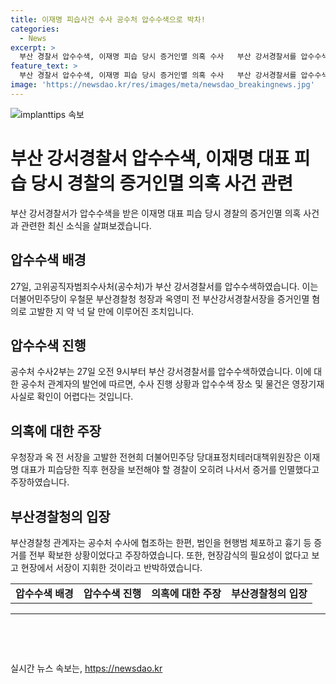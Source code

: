 ```yaml
---
title: 이재명 피습사건 수사 공수처 압수수색으로 박차!
categories:
  - News
excerpt: >
  부산 경찰서 압수수색, 이재명 피습 당시 증거인멸 의혹 수사   부산 강서경찰서를 압수수색한 고위공직자범죄수사처(공수처)가 더불어민주당 이재명 대표 피습 당시의 증거인멸 의혹을 조사 중이다. 우철문 부산경찰청 청장과 옥영미 전 부산강서경찰서장을 증거인멸 혐의로 고발한 것으로 전해졌으며, 수사는 본격화되고 있다. 대표적인 수사 배경에 대해 공수처 관계자는 입장을 밝히지 않았지만, 이에 대한 이해관계자들의 입장은 엇갈리고 있다. 
feature_text: >
  부산 경찰서 압수수색, 이재명 피습 당시 증거인멸 의혹 수사   부산 강서경찰서를 압수수색한 고위공직자범죄수사처(공수처)가 더불어민주당 이재명 대표 피습 당시의 증거인멸 의혹을 조사 중이다. 우철문 부산경찰청 청장과 옥영미 전 부산강서경찰서장을 증거인멸 혐의로 고발한 것으로 전해졌으며, 수사는 본격화되고 있다. 대표적인 수사 배경에 대해 공수처 관계자는 입장을 밝히지 않았지만, 이에 대한 이해관계자들의 입장은 엇갈리고 있다. 
image: 'https://newsdao.kr/res/images/meta/newsdao_breakingnews.jpg'
---
```


<p><img src="https://newsdao.kr/res/images/meta/newsdao_breakingnews.jpg" alt="implanttips 속보" /></p>

<h1 data-ke-size="size28"><b>부산 강서경찰서 압수수색, 이재명 대표 피습 당시 경찰의 증거인멸 의혹 사건 관련</b></h1>

<p data-ke-size="size16">부산 강서경찰서가 압수수색을 받은 이재명 대표 피습 당시 경찰의 증거인멸 의혹 사건과 관련한 최신 소식을 살펴보겠습니다.</p>

<h2 data-ke-size="size26">압수수색 배경</h2>

<p data-ke-size="size16">27일, 고위공직자범죄수사처(공수처)가 부산 강서경찰서를 압수수색하였습니다. 이는 더불어민주당이 우철문 부산경찰청 청장과 옥영미 전 부산강서경찰서장을 증거인멸 혐의로 고발한 지 약 넉 달 만에 이루어진 조치입니다.</p>

<h2 data-ke-size="size26">압수수색 진행</h2>

<p data-ke-size="size16">공수처 수사2부는 27일 오전 9시부터 부산 강서경찰서를 압수수색하였습니다. 이에 대한 공수처 관계자의 발언에 따르면, 수사 진행 상황과 압수수색 장소 및 물건은 영장기재 사실로 확인이 어렵다는 것입니다.</p>

<h2 data-ke-size="size26">의혹에 대한 주장</h2>

<p data-ke-size="size16">우청장과 옥 전 서장을 고발한 전현희 더불어민주당 당대표정치테러대책위원장은 이재명 대표가 피습당한 직후 현장을 보전해야 할 경찰이 오히려 나서서 증거를 인멸했다고 주장하였습니다. </p>

<h2 data-ke-size="size26">부산경찰청의 입장</h2>

<p data-ke-size="size16">부산경찰청 관계자는 공수처 수사에 협조하는 한편, 범인을 현행범 체포하고 흉기 등 증거를 전부 확보한 상황이었다고 주장하였습니다. 또한, 현장감식의 필요성이 없다고 보고 현장에서 서장이 지휘한 것이라고 반박하였습니다.</p>

<table>
    <tbody>
        <tr>
            <td style="text-align: center; height: 17px;"><b>압수수색 배경</b></td>
            <td style="text-align: center; height: 17px;"><b>압수수색 진행</b></td>
            <td style="text-align: center; height: 17px;"><b>의혹에 대한 주장</b></td>
            <td style="text-align: center; height: 17px;"><b>부산경찰청의 입장</b></td>
        </tr>
    </tbody>
</table>

<hr data-ke-size="size16">

<p data-ke-size="size16">&nbsp;</p>

<p data-ke-size="size16">&nbsp;</p>
실시간 뉴스 속보는, <a href="https://newsdao.kr" rel="dofollow">https://newsdao.kr</a>



